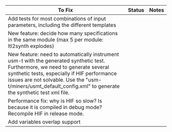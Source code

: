| To Fix | Status | Notes |
|---|---|---|
| Add tests for most combinations of input parameters, including the different templates |  |  |
| New feature: decide how many specifications in the same module (max 5 per module: ltl2synth explodes) |  |  |
| New feature: need to automatically instrument usm-t with the generated synthetic test. Furthermore, we need to generate several synthetic tests, especially if HIF performance issues are not solvable. Use the "usm-t/miners/usmt_default_config.xml" to generate the synthetic test xml file. |  |  |
| Performance fix: why is HIF so slow? Is because it is compiled in debug mode? Recompile HIF in release mode. |  |  |
| Add variables overlap support |  |  |